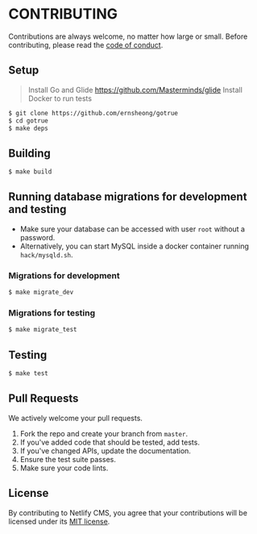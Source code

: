 # CONTRIBUTING

Contributions are always welcome, no matter how large or small. Before contributing,
please read the [code of conduct](CODE_OF_CONDUCT.md).

## Setup

> Install Go and Glide https://github.com/Masterminds/glide
> Install Docker to run tests

```sh
$ git clone https://github.com/ernsheong/gotrue
$ cd gotrue
$ make deps
```

## Building

```sh
$ make build
```

## Running database migrations for development and testing

- Make sure your database can be accessed with user `root` without a password.
- Alternatively, you can start MySQL inside a docker container running `hack/mysqld.sh`.

### Migrations for development

```sh
$ make migrate_dev
```

### Migrations for testing

```sh
$ make migrate_test
```

## Testing

```sh
$ make test
```

## Pull Requests

We actively welcome your pull requests.

1. Fork the repo and create your branch from `master`.
2. If you've added code that should be tested, add tests.
3. If you've changed APIs, update the documentation.
4. Ensure the test suite passes.
5. Make sure your code lints.

## License

By contributing to Netlify CMS, you agree that your contributions will be licensed
under its [MIT license](LICENSE).
